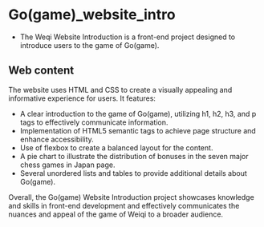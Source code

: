 # Go(game)_website_intro
 - The Weqi Website Introduction is a front-end project designed to introduce users to the game of Go(game).

## Web content
The website uses HTML and CSS to create a visually appealing and informative experience for users. It features:
 - A clear introduction to the game of Go(game), utilizing h1, h2, h3, and p tags to effectively communicate information.
 - Implementation of HTML5 semantic tags to achieve page structure and enhance accessibility.
 - Use of flexbox to create a balanced layout for the content.
 - A pie chart to illustrate the distribution of bonuses in the seven major chess games in Japan page.
 - Several unordered lists and tables to provide additional details about Go(game).

Overall, the Go(game) Website Introduction project showcases knowledge and skills in front-end development and effectively communicates the nuances and appeal of the game of Weiqi to a broader audience.
